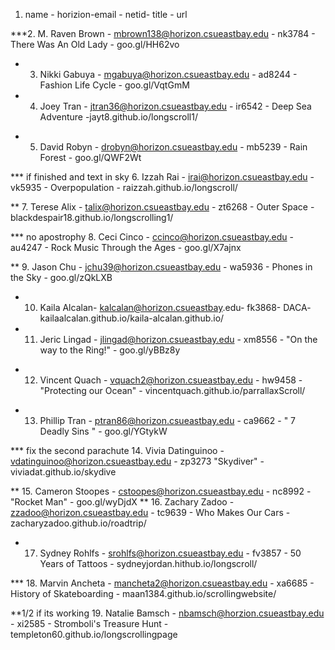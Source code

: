 
1. name - horizion-email - netid- title - url

***2. M. Raven Brown - mbrown138@horizon.csueastbay.edu - nk3784 - There Was An Old Lady - goo.gl/HH62vo

* 3. Nikki Gabuya - mgabuya@horizon.csueastbay.edu - ad8244 - Fashion Life Cycle - goo.gl/VqtGmM
* 4. Joey Tran - jtran36@horizon.csueastbay.edu - ir6542 - Deep Sea Adventure -jayt8.github.io/longscroll1/
- 5. David Robyn - drobyn@horizon.csueastbay.edu - mb5239 - Rain Forest - goo.gl/QWF2Wt

*** if finished and text in sky 6. Izzah Rai - irai@horizon.csueastbay.edu - vk5935 - Overpopulation - raizzah.github.io/longscroll/

** 7. Terese Alix - talix@horizon.csueastbay.edu - zt6268 - Outer Space - blackdespair18.github.io/longscrolling1/

*** no apostrophy 8. Ceci Cinco - ccinco@horizon.csueastbay.edu - au4247 - Rock Music Through the Ages - goo.gl/X7ajnx

** 9. Jason Chu - jchu39@horizon.csueastbay.edu - wa5936 - Phones in the Sky - goo.gl/zQkLXB
- 10. Kaila Alcalan- kalcalan@horizon.csueastbay.edu- fk3868- DACA- kailaalcalan.github.io/kaila-alcalan.github.io/
- 11. Jeric Lingad - jlingad@horizon.csueastbay.edu - xm8556 - "On the way to the Ring!" - goo.gl/yBBz8y
* 12. Vincent Quach - vquach2@horizon.csueastbay.edu - hw9458 - "Protecting our Ocean" - vincentquach.github.io/parrallaxScroll/
- 13. Phillip Tran - ptran86@horizon.csueastbay.edu - ca9662 - " 7 Deadly Sins " - goo.gl/YGtykW 

*** fix the second parachute 14. Vivia Datinguinoo - vdatinguinoo@horizon.csueastbay.edu - zp3273 "Skydiver" - viviadat.github.io/skydive

** 15. Cameron Stoopes - cstoopes@horizon.csueastbay.edu - nc8992 - "Rocket Man" - goo.gl/wyDjdX
** 16. Zachary Zadoo - zzadoo@horizon.csueastbay.edu - tc9639 - Who Makes Our Cars - zacharyzadoo.github.io/roadtrip/
- 17. Sydney Rohlfs - srohlfs@horizon.csueastbay.edu - fv3857 - 50 Years of Tattoos - sydneyjordan.hithub.io/longscroll/

*** 18. Marvin Ancheta - mancheta2@horizon.csueastbay.edu - xa6685 - History of Skateboarding - maan1384.github.io/scrollingwebsite/

**1/2 if its working  19. Natalie Bamsch - nbamsch@horzion.csueastbay.edu - xi2585 - Stromboli's Treasure Hunt - templeton60.github.io/longscrollingpage
